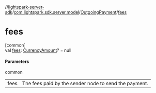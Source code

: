 //[lightspark-server-sdk](../../../index.md)/[com.lightspark.sdk.server.model](../index.md)/[OutgoingPayment](index.md)/[fees](fees.md)

# fees

[common]\
val [fees](fees.md): [CurrencyAmount](../-currency-amount/index.md)? = null

#### Parameters

common

| | |
|---|---|
| fees | The fees paid by the sender node to send the payment. |
